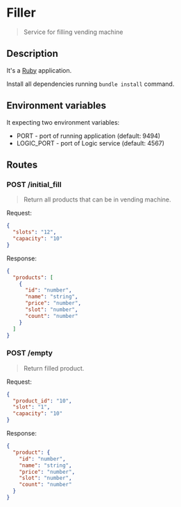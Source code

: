 # Filler
> Service for filling vending machine

## Description

It's a [Ruby](https://www.ruby-lang.org) application.

Install all dependencies running `bundle install` command.

## Environment variables

It expecting two environment variables:
  - PORT - port of running application (default: 9494)
  - LOGIC_PORT - port of Logic service (default: 4567)

## Routes

### POST /initial_fill
> Return all products that can be in vending machine.

Request:
```json
{
  "slots": "12",
  "capacity": "10"
}
```

Response:
```json
{
  "products": [
    {
      "id": "number",
      "name": "string",
      "price": "number",
      "slot": "number",
      "count": "number"
    }
  ]
}
```

### POST /empty
> Return filled product.

Request:
```json
{
  "product_id": "10",
  "slot": "1",
  "capacity": "10"
}

```
Response:
```json
{
  "product": {
    "id": "number",
    "name": "string",
    "price": "number",
    "slot": "number",
    "count": "number"
  }
}
```
